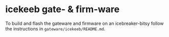 icekeeb gate- & firm-ware
=========================

To build and flash the gateware and firmware on an icebreaker-bitsy follow the instructions in `gateware/icekeeb/README.md`.


